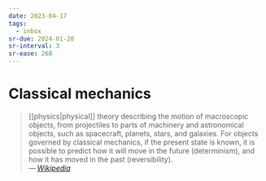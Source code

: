 ```yaml
---
date: 2023-04-17
tags:
  - inbox
sr-due: 2024-01-28
sr-interval: 3
sr-ease: 268
---
```

# Classical mechanics

> [[physics|physical]] theory describing the motion of macroscopic objects, from
> projectiles to parts of machinery and astronomical objects, such as
> spacecraft, planets, stars, and galaxies. For objects governed by classical
> mechanics, if the present state is known, it is possible to predict how it
> will move in the future (determinism), and how it has moved in the past
> (reversibility).\
> — <cite>[Wikipedia](https://en.wikipedia.org/wiki/Classical_mechanics)</cite>